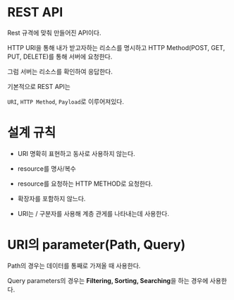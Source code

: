 

# REST API

Rest 규격에 맞춰 만들어진 API이다. 

HTTP URI을 통해 내가 받고자하는 리소스를 명시하고 HTTP Method(POST, GET, PUT, DELETE)를 통해 서버에 요청한다.

그럼 서버는 리소스를 확인하여 응답한다. 

기본적으로 REST API는

`URI`, `HTTP Method`, `Payload`로 이루어져있다. 

# 설계 규칙

- URI 명확히 표현하고 동사로 사용하지 않는다.

- resource를 명사/복수

- resource를 요청하는 HTTP METHOD로 요청한다.

- 확장자를 포함하지 않느다.

- URI는 / 구분자를 사용해 계층 관게를 나타내는데 사용한다. 


# URI의 parameter(Path, Query)

Path의 경우는 데이터를 통째로 가져올 때 사용한다.  

Query parameters의 경우는 **Filtering, Sorting, Searching**을 하는 경우에 사용한다.

